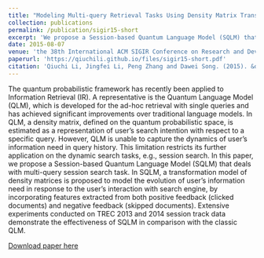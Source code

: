 ```yaml
---
title: "Modeling Multi-query Retrieval Tasks Using Density Matrix Transformation"
collection: publications
permalink: /publication/sigir15-short
excerpt: 'We propose a Session-based Quantum Language Model (SQLM) that deals with multi-query session search task.'
date: 2015-08-07
venue: 'the 38th International ACM SIGIR Conference on Research and Development in Information Retrieval (SIGIR2015)'
paperurl: 'https://qiuchili.github.io/files/sigir15-short.pdf'
citation: 'Qiuchi Li, Jingfei Li, Peng Zhang and Dawei Song. (2015). &quot;Modeling Multi-query Retrieval Tasks Using Density Matrix Transformation.&quot; <i>Proceedings of the 38th International ACM SIGIR Conference on Research and Development in Information Retrieval</i>. pp. 871-874.'
---
```


The quantum probabilistic framework has recently been applied to Information Retrieval (IR). A representative is the Quantum Language Model (QLM), which is developed for the ad-hoc retrieval with single queries and has achieved significant improvements over traditional language models. In QLM, a density matrix, defined on the quantum probabilistic space, is estimated as a representation of user’s search intention with respect to a specific query. However, QLM is unable to capture the dynamics of user’s information need in query history. This limitation restricts its further application on the dynamic search tasks, e.g., session search. In this paper, we propose a Session-based Quantum Language Model (SQLM) that deals with multi-query session search task. In SQLM, a transformation model of density matrices is proposed to model the evolution of user’s information need in response to the user’s interaction with search engine, by incorporating features extracted from both positive feedback (clicked documents) and negative feedback (skipped documents). Extensive experiments conducted on TREC 2013 and 2014 session track data demonstrate the effectiveness of SQLM in comparison with the classic QLM.

[Download paper here](https://qiuchili.github.io/files/sigir15-short.pdf)

